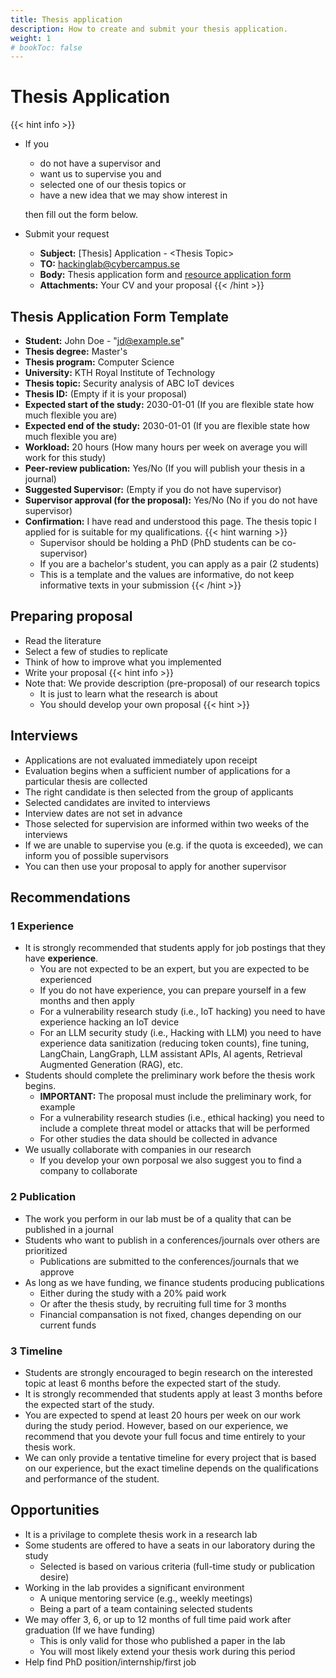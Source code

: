 ```yaml
---
title: Thesis application
description: How to create and submit your thesis application.
weight: 1
# bookToc: false
---
```


# Thesis Application

{{< hint info >}}
- If you 
  - do not have a supervisor and
  - want us to supervise you and
  - selected one of our thesis topics or
  - have a new idea that we may show interest in
  
  then fill out the form below.
- Submit your request
  - **Subject:** [Thesis] Application - \<Thesis Topic\>
  - **TO:** hackinglab@cybercampus.se
  - **Body:** Thesis application form and [resource application form](/docs/resources/apply-resource)
  - **Attachments:** Your CV and your proposal
{{< /hint >}}

## Thesis Application Form Template

- **Student:** John Doe - "jd@example.se"
- **Thesis degree:** Master's
- **Thesis program:** Computer Science
- **University:** KTH Royal Institute of Technology
- **Thesis topic:** Security analysis of ABC IoT devices
- **Thesis ID:** (Empty if it is your proposal)
- **Expected start of the study:** 2030-01-01 (If you are flexible state how much flexible you are)
- **Expected end of the study:** 2030-01-01 (If you are flexible state how much flexible you are)
- **Workload:** 20 hours (How many hours per week on average you will work for this study)
- **Peer-review publication:** Yes/No (If you will publish your thesis in a journal)
- **Suggested Supervisor:** (Empty if you do not have supervisor)
- **Supervisor approval (for the proposal):** Yes/No (No if you do not have supervisor)
- **Confirmation:** I have read and understood this page. The thesis topic I applied for is suitable for my qualifications.
{{< hint warning >}}
  - Supervisor should be holding a PhD (PhD students can be co-supervisor)
  - If you are a bachelor's student, you can apply as a pair (2 students)
  - This is a template and the values are informative, do not keep informative texts in your submission 
{{< /hint >}}

## Preparing proposal

- Read the literature
- Select a few of studies to replicate
- Think of how to improve what you implemented
- Write your proposal
{{< hint info >}}
- Note that: We provide description (pre-proposal) of our research topics
  - It is just to learn what the research is about
  - You should develop your own proposal
{{< hint >}}

## Interviews

- Applications are not evaluated immediately upon receipt
- Evaluation begins when a sufficient number of applications for a particular thesis are collected
- The right candidate is then selected from the group of applicants
- Selected candidates are invited to interviews
- Interview dates are not set in advance
- Those selected for supervision are informed within two weeks of the interviews
- If we are unable to supervise you (e.g. if the quota is exceeded), we can inform you of possible supervisors
- You can then use your proposal to apply for another supervisor

## Recommendations

### 1 Experience

- It is strongly recommended that students apply for job postings that they have **experience**.
  - You are not expected to be an expert, but you are expected to be experienced
  - If you do not have experience, you can prepare yourself in a few months and then apply
  - For a vulnerability research study (i.e., IoT hacking) you need to have experience hacking an IoT device
  - For an LLM security study (i.e., Hacking with LLM) you need to have experience data sanitization (reducing token counts), fine tuning, LangChain, LangGraph, LLM assistant APIs, AI agents, Retrieval Augmented Generation (RAG), etc.
- Students should complete the preliminary work before the thesis work begins.
  - **IMPORTANT:** The proposal must include the preliminary work, for example
  - For a vulnerability research studies (i.e., ethical hacking) you need to include a complete threat model or attacks that will be performed
  - For other studies the data should be collected in advance
- We usually collaborate with companies in our research
  - If you develop your own porposal we also suggest you to find a company to collaborate

### 2 Publication

- The work you perform in our lab must be of a quality that can be published in a journal
- Students who want to publish in a conferences/journals over others are prioritized
  - Publications are submitted to the conferences/journals that we approve
- As long as we have funding, we finance students producing publications
  - Either during the study with a 20% paid work
  - Or after the thesis study, by recruiting full time for 3 months
  - Financial compansation is not fixed, changes depending on our current funds

### 3 Timeline

- Students are strongly encouraged to begin research on the interested topic at least 6 months before the expected start of the study.
- It is strongly recommended that students apply at least 3 months before the expected start of the study.
- You are expected to spend at least 20 hours per week on our work during the study period. However, based on our experience, we recommend that you devote your full focus and time entirely to your thesis work.
- We can only provide a tentative timeline for every project that is based on our experience, but the exact timeline depends on the qualifications and performance of the student.

## Opportunities

- It is a privilage to complete thesis work in a research lab
- Some students are offered to have a seats in our laboratory during the study
  - Selected is based on various criteria (full-time study or publication desire)
- Working in the lab provides a significant environment 
  - A unique mentoring service (e.g., weekly meetings)
  - Being a part of a team containing selected students
- We may offer 3, 6, or up to 12 months of full time paid work after graduation (If we have funding)
  - This is only valid for those who published a paper in the lab
  - You will most likely extend your thesis work during this period
- Help find PhD position/internship/first job
